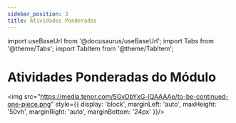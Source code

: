 ```yaml
---
sidebar_position: 3
title: Atividades Ponderadas
---
```


import useBaseUrl from '@docusaurus/useBaseUrl';
import Tabs from '@theme/Tabs';
import TabItem from '@theme/TabItem';

# Atividades Ponderadas do Módulo

<img src="https://media.tenor.com/5GvDbYxG-lQAAAAe/to-be-continued-one-piece.png" style={{ display: 'block', marginLeft: 'auto', maxHeight: '50vh', marginRight: 'auto', marginBottom: '24px' }}/>